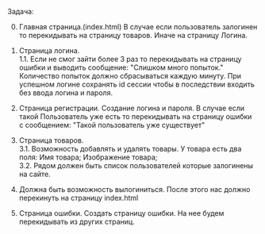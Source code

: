 Задача:

0. Главная страница.(index.html)
В случае если пользователь залогинен то перекидывать на страницу товаров. Иначе на страницу Логина.
1. Страница логина.  
1.1. Если не смог зайти более 3 раз то перекидывать на страницу ошибки и выводить сообщение:
"Слишком много попыток."
Количество попыток должно сбрасываться каждую минуту.
При успешном логине сохранять id сессии чтобы в последствии входить без ввода логина и пароля.

2. Страница регистрации.
Создание логина и пароля.
В случае если такой Пользователь уже есть то перекидывать на страницу ошибки с сообщением:
"Такой пользователь уже существует"
3. Страница товаров.  
3.1. Возможность добавлять и удалять товары.
У товара есть два поля:
Имя товара;
Изображение товара;   
3.2. Рядом должен быть список пользователей которые залогинены на сайте.                                                                                                                                                   

4. Должна быть возможность вылогиниться. После этого нас должно перекинуть на страницу index.html

5. Страница ошибки.
Создать страницу ошибки. На нее будем перекидывать из других страниц.

